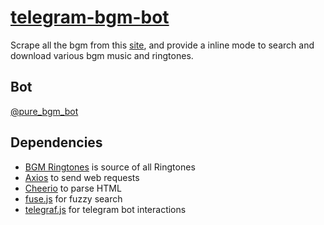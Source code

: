 # [telegram-bgm-bot](https://t.me/pure_bgm_bot)

Scrape all the bgm from this [site](https://bgmringtones.com), and provide a inline mode to search and download various bgm music and ringtones.

## Bot

[@pure_bgm_bot](https://t.mepure_bgm_bot)

## Dependencies

- [BGM Ringtones](https://bgmringtones.com) is source of all Ringtones
- [Axios](https://axios-http.com/docs/intro) to send web requests
- [Cheerio](https://cheerio.js.org/) to parse HTML
- [fuse.js](https://fusejs.io/) for fuzzy search
- [telegraf.js](https://telegraf.js.org/) for telegram bot interactions
